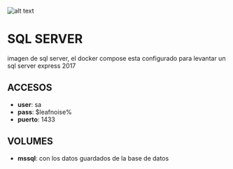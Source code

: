 ![alt text](https://www.fusion-reactor.com/wp-content/uploads/2019/02/mssql.png)

# SQL SERVER

imagen de sql server, el docker compose esta configurado para levantar un sql server express 2017

## ACCESOS

* **user**: sa
* **pass**: $leafnoise%
* **puerto**: 1433

## VOLUMES

* **mssql**: con los datos guardados de la base de datos